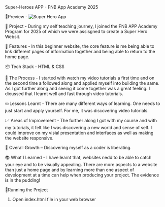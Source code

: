Super-Heroes APP - FNB App Academy 2025 

🍿Preview - ![Super Hero App](https://github.com/user-attachments/assets/709c7013-cc87-47d9-b90b-947eea66b269)

💭 Project - During my self teaching journey, I joined the FNB APP Academy Program for 2025 of which we were assisgned to create a Super Hero Websit.

🎨 Features - In this beginner website, the core feature is me being able to link different pages of information together and being able to return to the home page.

📦 Tech Stack - HTML & CSS

🎯 The Process - I started with watch my video tutorials a first time and on the second time a followed along and applied myself into building the same. As I got further along and seeing it come together was a great feeling. I dicussed that I learnt well and fast through      video tutorials. 

✏️Lessons Learnt - There are many different ways of learning. One needs to just start and apply yourself. For me, it was discovering video tutorials.

📈 Areas of Improvement - The further along I got with my course and with my tutorials, it felt like I was discovering a new world and sense of self. I could improve on my visial presentation and interfaces as well as making the website responsive. 

🧠 Overall Growth – Discovering myself as a coder is liberating. 

📚 What I Learned - I have learnt that, websites nedd to be able to catch your eye and to be visually appealing. There are more aspects to a website than just a home page and by learning more than one aspect of development at a time can help when producing your project.      The evidence is in the pudding!

🚦Running the Project 

1. Open index.html file in your web browser
